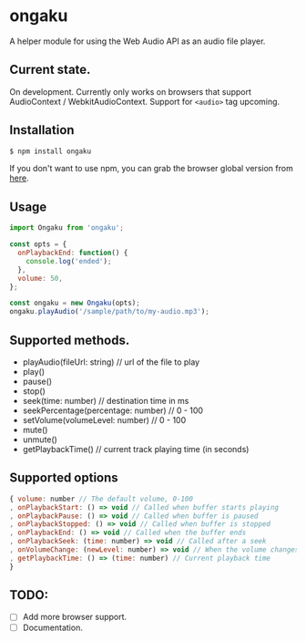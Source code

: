 # ongaku
A helper module for using the Web Audio API as an audio file player.


## Current state.
On development.
Currently only works on browsers that support AudioContext / WebkitAudioContext. Support for `<audio>` tag upcoming.


## Installation
```js
$ npm install ongaku
```

If you don't want to use npm, you can grab the browser global version from [here](https://github.com/datyayu/ongaku/blob/master/dist/index.browser.js).


## Usage
```js
import Ongaku from 'ongaku';

const opts = {
  onPlaybackEnd: function() {
    console.log('ended');
  },
  volume: 50,
};

const ongaku = new Ongaku(opts);
ongaku.playAudio('/sample/path/to/my-audio.mp3');
```


## Supported methods.
- playAudio(fileUrl: string) // url of the file to play
- play()
- pause()
- stop()
- seek(time: number) // destination time in ms
- seekPercentage(percentage: number) // 0 - 100
- setVolume(volumeLevel: number) // 0 - 100
- mute()
- unmute()
- getPlaybackTime() // current track playing time (in seconds)

## Supported options
```js
{ volume: number // The default volume, 0-100
, onPlaybackStart: () => void // Called when buffer starts playing
, onPlaybackPause: () => void // Called when buffer is paused
, onPlaybackStopped: () => void // Called when buffer is stopped
, onPlaybackEnd: () => void // Called when the buffer ends
, onPlaybackSeek: (time: number) => void // Called after a seek
, onVolumeChange: (newLevel: number) => void // When the volume changes (not called on mute)
, getPlaybackTime: () => (time: number) // Current playback time
}
```


## TODO:
  - [ ] Add more browser support.
  - [ ] Documentation.
